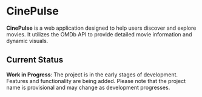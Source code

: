 # CinePulse

**CinePulse** is a web application designed to help users discover and explore movies. It utilizes the OMDb API to provide detailed movie information and dynamic visuals.

## Current Status
**Work in Progress**: The project is in the early stages of development. Features and functionality are being added. Please note that the project name is provisional and may change as development progresses.
